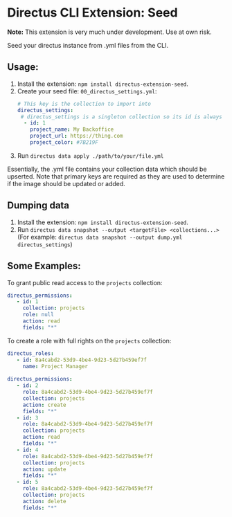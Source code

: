 # Directus CLI Extension: Seed

**Note:** This extension is very much under development.
Use at own risk.

Seed your directus instance from .yml files from the CLI.

## Usage:

1. Install the extension: `npm install directus-extension-seed`.
2. Create your seed file: `00_directus_settings.yml`:
   ```yaml
   # This key is the collection to import into
   directus_settings:
    # directus_settings is a singleton collection so its id is always 1
     - id: 1
       project_name: My Backoffice
       project_url: https://thing.com
       project_color: #7B219F
   ```
3. Run `directus data apply ./path/to/your/file.yml`

Essentially, the .yml file contains your collection data which should be upserted.
Note that primary keys are required as they are used to determine if the image should be updated or added.

## Dumping data

1. Install the extension: `npm install directus-extension-seed`.
2. Run `directus data snapshot --output <targetFile> <collections...>` (For example: `directus data snapshot --output dump.yml directus_settings`)

## Some Examples:

To grant public read access to the `projects` collection:

```yaml
directus_permissions:
   - id: 1
     collection: projects
     role: null
     action: read
     fields: "*"
```

To create a role with full rights on the `projects` collection:

```yaml
directus_roles:
   - id: 8a4cabd2-53d9-4be4-9d23-5d27b459ef7f
     name: Project Manager
        
directus_permissions:
   - id: 2
     role: 8a4cabd2-53d9-4be4-9d23-5d27b459ef7f
     collection: projects
     action: create
     fields: "*"
   - id: 3
     role: 8a4cabd2-53d9-4be4-9d23-5d27b459ef7f
     collection: projects
     action: read
     fields: "*"
   - id: 4
     role: 8a4cabd2-53d9-4be4-9d23-5d27b459ef7f
     collection: projects
     action: update
     fields: "*"
   - id: 5
     role: 8a4cabd2-53d9-4be4-9d23-5d27b459ef7f
     collection: projects
     action: delete
     fields: "*"
```
